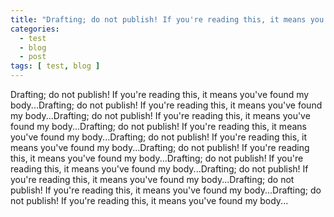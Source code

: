 ```yaml
---
title: "Drafting; do not publish! If you're reading this, it means you've found my body..."
categories:
  - test
  - blog
  - post
tags: [ test, blog ]
---
```

Drafting; do not publish! If you're reading this, it means you've found my body...Drafting; do not publish! If you're reading this, it means you've found my body...<span class="redactor-invisible-space">Drafting; do not publish! If you're reading this, it means you've found my body...<span class="redactor-invisible-space">Drafting; do not publish! If you're reading this, it means you've found my body...<span class="redactor-invisible-space">Drafting; do not publish! If you're reading this, it means you've found my body...<span class="redactor-invisible-space">Drafting; do not publish! If you're reading this, it means you've found my body...<span class="redactor-invisible-space">Drafting; do not publish! If you're reading this, it means you've found my body...<span class="redactor-invisible-space">Drafting; do not publish! If you're reading this, it means you've found my body...<span class="redactor-invisible-space">Drafting; do not publish! If you're reading this, it means you've found my body...<span class="redactor-invisible-space">Drafting; do not publish! If you're reading this, it means you've found my body...<span class="redactor-invisible-space"></span></span></span></span></span></span></span></span></span>
